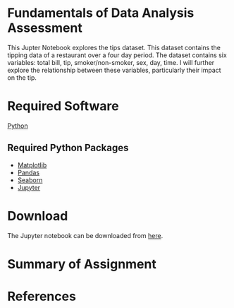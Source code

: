 # Fundamentals of Data Analysis Assessment
This Jupter Notebook explores the tips dataset. This dataset contains the tipping data of a restaurant over a four day period. The dataset contains six variables: total bill, tip, smoker/non-smoker, sex, day, time. I will further explore the relationship between these variables, particularly their impact on the tip.

# Required Software
[Python](https://www.python.org/downloads/)

## Required Python Packages
- [Matplotlib](https://matplotlib.org/)
- [Pandas](https://pandas.pydata.org/)
- [Seaborn](https://seaborn.pydata.org/)
- [Jupyter](https://jupyter.org/install.html)

# Download
The Jupyter notebook can be downloaded from [here](https://github.com/ANihill/Fundamentals-Assessment.git). 

# Summary of Assignment







# References

